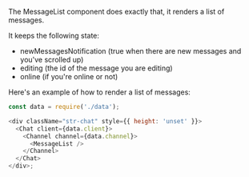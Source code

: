 The MessageList component does exactly that, it renders a list of messages.

It keeps the following state:

- newMessagesNotification (true when there are new messages and you've scrolled up)
- editing (the id of the message you are editing)
- online (if you're online or not)

Here's an example of how to render a list of messages:

```js
const data = require('./data');

<div className="str-chat" style={{ height: 'unset' }}>
  <Chat client={data.client}>
    <Channel channel={data.channel}>
      <MessageList />
    </Channel>
  </Chat>
</div>;
```
